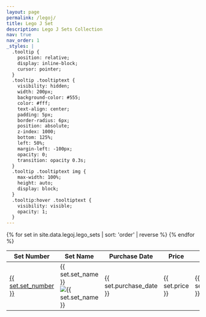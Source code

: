 ```yaml
---
layout: page
permalink: /legoj/
title: Lego J Set
description: Lego J Sets Collection
nav: true
nav_order: 1
_styles: |
  .tooltip {
    position: relative;
    display: inline-block;
    cursor: pointer;
  }
  .tooltip .tooltiptext {
    visibility: hidden;
    width: 200px;
    background-color: #555;
    color: #fff;
    text-align: center;
    padding: 5px;
    border-radius: 6px;
    position: absolute;
    z-index: 1000;
    bottom: 125%;
    left: 50%;
    margin-left: -100px;
    opacity: 0;
    transition: opacity 0.3s;
  }
  .tooltip .tooltiptext img {
    max-width: 100%;
    height: auto;
    display: block;
  }
  .tooltip:hover .tooltiptext {
    visibility: visible;
    opacity: 1;
  }
---
```


<table>
  <thead>
    <tr>
      <th>Set Number</th>
      <th>Set Name</th>
      <th>Purchase Date</th>
      <th>Price</th>
      <th>Order</th>
    </tr>
  </thead>
  <tbody>
    {% for set in site.data.legoj.lego_sets | sort: 'order' | reverse %}
    <tr>
      <td><a href="{{ set.url }}">{{ set.set_number }}</a></td>
      <td>
        <div class="tooltip">
          {{ set.set_name }}
          <span class="tooltiptext">
            <img src="{{ set.image }}" alt="{{ set.set_name }}">
          </span>
        </div>
      </td>
      <td>{{ set.purchase_date }}</td>
      <td>{{ set.price }}</td>
      <td>{{ set.order }}</td>
    </tr>
    {% endfor %}
  </tbody>
</table>
